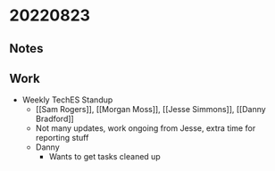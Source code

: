 # 20220823
## Notes

## Work
- Weekly TechES Standup
	- [[Sam Rogers]], [[Morgan Moss]], [[Jesse Simmons]], [[Danny Bradford]]
	- Not many updates, work ongoing from Jesse, extra time for reporting stuff
	- Danny
		- Wants to get tasks cleaned up